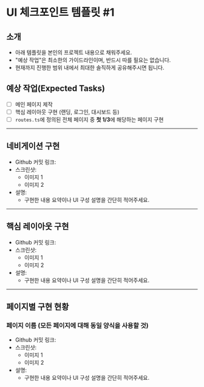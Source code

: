 # UI 체크포인트 템플릿 #1

## 소개

- 아래 템플릿을 본인의 프로젝트 내용으로 채워주세요.
- "예상 작업"은 최소한의 가이드라인이며, 반드시 따를 필요는 없습니다.
- 현재까지 진행한 범위 내에서 최대한 솔직하게 공유해주시면 됩니다.

## 예상 작업(Expected Tasks)

- [ ] 메인 페이지 제작
- [ ] 핵심 레이아웃 구현 (랜딩, 로그인, 대시보드 등)
- [ ] `routes.ts`에 정의된 전체 페이지 중 **첫 1/3**에 해당하는 페이지 구현

---

## 네비게이션 구현

- Github 커밋 링크:
- 스크린샷:
  - 이미지 1
  - 이미지 2
- 설명:
  - 구현한 내용 요약이나 UI 구성 설명을 간단히 적어주세요.

---

## 핵심 레이아웃 구현

- Github 커밋 링크:
- 스크린샷:
  - 이미지 1
  - 이미지 2
- 설명:
  - 구현한 내용 요약이나 UI 구성 설명을 간단히 적어주세요.

---

## 페이지별 구현 현황

### 페이지 이름 (모든 페이지에 대해 동일 양식을 사용할 것)

- Github 커밋 링크:
- 스크린샷:
  - 이미지 1
  - 이미지 2
- 설명:
  - 구현한 내용 요약이나 UI 구성 설명을 간단히 적어주세요.
